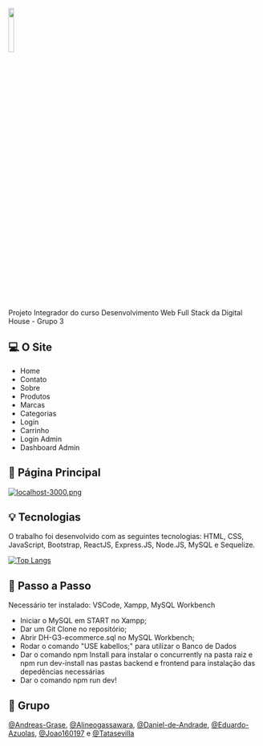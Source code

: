 <img src="https://i.postimg.cc/Dyj09ZsV/logo-nome-preto.png" width="15%"></img>

Projeto Integrador do curso Desenvolvimento Web Full Stack da Digital House - Grupo 3

## 💻 **O Site**

* Home 
* Contato
* Sobre
* Produtos
* Marcas
* Categorias
* Login
* Carrinho
* Login Admin
* Dashboard Admin

## 📑 Página Principal

[![localhost-3000.png](https://i.postimg.cc/x8NMXzLz/localhost-3000.png)](https://postimg.cc/H8HVKjZY)

## 💡 **Tecnologias** 

O trabalho foi desenvolvido com as seguintes tecnologias: HTML, CSS, JavaScript, Bootstrap, ReactJS, Express.JS, Node.JS, MySQL e Sequelize.

[![Top Langs](https://github-readme-stats.vercel.app/api/top-langs/?username=andreas-grase&langs_count=10)](https://github.com/Andreas-Grase/DH-G3-ecommerce/edit/main/README.mds)


## 📝 **Passo a Passo**

Necessário ter instalado: VSCode, Xampp, MySQL Workbench

- Iniciar o MySQL em START no Xampp;
- Dar um Git Clone no repositório;
- Abrir DH-G3-ecommerce.sql no MySQL Workbench;
- Rodar o comando "USE kabellos;" para utilizar o Banco de Dados
- Dar o comando npm Install para instalar o concurrently na pasta raiz e npm run dev-install nas pastas backend e frontend para instalação das depedências necessárias
- Dar o comando npm run dev!

## 🌟 **Grupo** 

[@Andreas-Grase](https://github.com/Andreas-Grase), [@Alineogassawara](https://github.com/Alineogassawara), [@Daniel-de-Andrade](https://github.com/Daniel-de-Andrade), [@Eduardo-Azuolas](https://github.com/AEduardo-Azuolas), [@Joao160197](https://github.com/Joao160197) e [@Tatasevilla](https://github.com/Tatasevilla)











